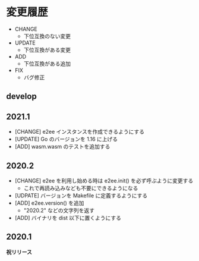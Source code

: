 # 変更履歴

- CHANGE
    - 下位互換のない変更
- UPDATE
    - 下位互換がある変更
- ADD
    - 下位互換がある追加
- FIX
    - バグ修正

## develop

## 2021.1

- [CHANGE] e2ee インスタンスを作成できるようにする
- [UPDATE] Go のバージョンを 1.16 に上げる
- [ADD] wasm.wasm のテストを追加する

## 2020.2

- [CHANGE] e2ee を利用し始める時は e2ee.init() を必ず呼ぶように変更する
    - これで再読み込みなども不要にできるようになる
- [UDPATE] バージョンを Makefile に定義するようにする
- [ADD] e2ee.version() を追加
    - "2020.2" などの文字列を返す
- [ADD] バイナリを dist 以下に置くようにする

## 2020.1

**祝リリース**

